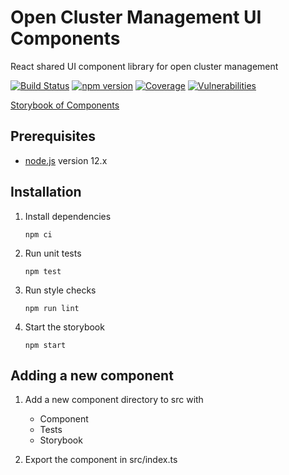 [comment]: # ( Copyright Contributors to the Open Cluster Management project )

# Open Cluster Management UI Components

React shared UI component library for open cluster management

[![Build Status](https://travis-ci.com/open-cluster-management/ui-components.svg?branch=main)](https://travis-ci.com/open-cluster-management/ui-components)
[![npm version](https://badge.fury.io/js/%40open-cluster-management%2Fui-components.svg)](https://badge.fury.io/js/%40open-cluster-management%2Fui-components)
[![Coverage](https://sonarcloud.io/api/project_badges/measure?project=open-cluster-management_ui-components&metric=coverage&token=64149a11d78bff9de4105c800b8ec2219dae4ea4)](https://sonarcloud.io/dashboard?id=open-cluster-management_ui-components)
[![Vulnerabilities](https://sonarcloud.io/api/project_badges/measure?project=open-cluster-management_ui-components&metric=vulnerabilities&token=64149a11d78bff9de4105c800b8ec2219dae4ea4)](https://sonarcloud.io/dashboard?id=open-cluster-management_ui-components)

[Storybook of Components](https://open-cluster-management.github.io/ui-components/index.html)

## Prerequisites

- [node.js](https://nodejs.org/) version 12.x

## Installation

1. Install dependencies

   ```
   npm ci
   ```

2. Run unit tests

   ```
   npm test
   ```

3. Run style checks

   ```
   npm run lint
   ```

4. Start the storybook

   ```
   npm start
   ```

## Adding a new component

1. Add a new component directory to src with

      - Component
      - Tests
      - Storybook

2. Export the component in src/index.ts

